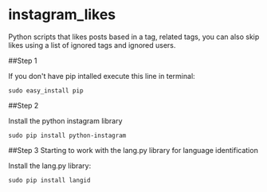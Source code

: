 # instagram_likes
Python scripts that likes posts based in a tag, related tags, you can also skip likes using a list of ignored tags and ignored users.


##Step 1

If you don't have pip intalled execute this line in terminal:

```sudo easy_install pip```

##Step 2 

Install the python instagram library 

```sudo pip install python-instagram```

##Step 3 
Starting to work with the lang.py library for language identification

Install the lang.py library:

```sudo pip install langid```
